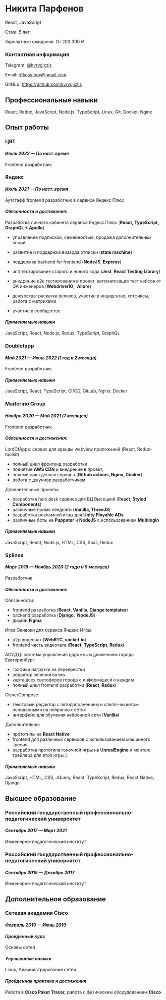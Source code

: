 ﻿# **Никита Парфенов**
React, JavaScript

Стаж: 5 лет

Зарплатные ожидания: От 200 000 ₽

### **Контактная информация**

Telegram: [@kvrvgixzis](https://telegram.me/kvrvgixzis)

Email: n1koss.boy@gmail.com

GitHub: <https://github.com/kvrvgixzis>

## **Профессиональные навыки**
React, Redux, JavaScript, Node.js, TypeScript, Linux, Git, Docker, Nginx

## **Опыт работы**

### **ЦВТ**

#### *Июль 2022 — По наст. время*
Frontend разработчик

### **Яндекс**

#### *Июль 2021 — По наст. время*
Аутстафф frontend разработчик в сервисе Яндекс Плюс

#### *Обязанности и достижения:*
Разработка личного кабинета сервиса Яндекс.Плюс (**React, TypeScript, GraphQL + Apollo**): 

 - управление подпиской, семейностью, продажа дополнительных опций
 - развитие и поддержка визарда отписки (**state machine)**
 - поддержка backend for frontend (**NodeJS**, **Express**)
 - unit тестирование старого и нового кода (**Jest**, **React Testing Library**)
 - внедрение е2е тестирования в проект, автоматизация тест кейсов от QA инженеров (**WebdriverIO**,  **Allure**)

 - дежурства: раскатка релизов, участие в инцидентах, хотфиксы, работа с метриками
 - участие в сообществе

#### *Применяемые навыки*
JavaScript, React, Node.js, Redux, TypeScript, GraphQL

### **Doubletapp**

#### *Май 2021 — Июнь 2022 (1 год и 2 месяца)*
Frontend разработчик

#### *Применяемые навыки*
JavaScript, React, TypeScript, CI/CD, GitLab, Nginx, Docker

### **Marlerino Group**

#### *Ноябрь 2020 — Май 2021 (7 месяцев)*
Frontend разработчик

#### *Обязанности и достижения:*
LordOfApps: сервис для аренды webview приложений (React, Redux-toolkit)

 - полный цикл фронтенд разработки
 - поднятие **AWS CDN** и внедрение в проект,
 - полный цикл деплоя сервиса (**Github actions, Nginx, Docker**)
 - работа с джуниор разработчиком

Дполнительные проекты:

 - разработка help desk сервиса для БЦ Высоцкий (R**eact, Styled Components**)
 - различные промо лендинги (**Vanilla, ThreeJS**)
 - разработка рекламной игры для **Unity Playable ADs**
 - различные боты на **Puppeter** и **NodeJS** с использованием **Multilogin**

#### *Применяемые навыки*
JavaScript, React, Node.js, HTML, CSS, Saas, Redux

### **Splinex**

#### *Март 2018 — Ноябрь 2020 (2 года и 9 месяцев)*
Разработчик

#### *Обязанности и достижения:*
Обязанности: 

 - frontend разработка (**React, Vanilla, Django templates**)
 - backend разработка (**Django,  NodeJS**)
 - дизайн **Figma**

Игра Экивоки для сервиса Яндекс Игры:

 - p2p видеочат (**WebRTC**, **socket.io**)
 - frontend часть видеочата (**React**, **TypeScript**, **Redux**)

АСУДД: система управления дорожным движением города Екатеринбург:

 - графики нагрузки на перекрестки
 - редактор зеленой волны
 - карта всех светофоров города с информацией о каждом
 - полный цикл frontend разработки (**React**, **Redux**)

CleverCompose:

 - текстовый редактор с автодополнением и спелл-чекингом основанными на нейронных сетях
 - интерфейс для обучения нейронной сети (**Vanilla**)

Дополнительно:

 - прототипы на **React Native**
 - frontend для различных сервисов с использованием машинного зрения
 - разработка прототипа гоночной игры на **UnrealEngine** и монтаж трейлера для этой игры :)

#### *Применяемые навыки*
JavaScript, HTML, CSS, JQuery, React, TypeScript, Redux, React Native, Django

## **Высшее образование**
### **Российский государственный профессионально-педагогический университет**
#### *Сентябрь 2017 — Март 2021*
Инженерно-педагогический институт

### **Российский государственный профессионально-педагогический университет**
#### *Сентябрь 2015 — Декабрь 2017*
Инженерно-педагогический институт

## **Дополнительное образование**

### **Сетевая академия Cisco**
#### *Февраль 2019 — Июнь 2019*
#### *Пройденный курс*
Основы сетей
#### *Улучшенные навыки*
Linux, Администрирование сетей
#### *Пройденная практика и достижения*
Работа в **Cisco Paket Tracer,** работа с физическим оборудованием **Cisco**
